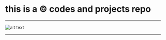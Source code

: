 # this is a ©️ codes and projects repo
***
![alt text](https://techworm.net/programming/wp-content/uploads/2018/09/c-programming-1.png)
***
